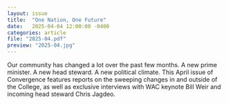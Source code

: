 ```yaml
---
layout: issue
title:  "One Nation, One Future"
date:   2025-04-04 12:00:00 -0400
categories: article
file: "2025-04.pdf"
preview: "2025-04.jpg"
---
```


Our community has changed a lot over the past few months. A new prime minister. A new head steward. A new political climate. This April issue of Convergence features reports on the sweeping changes in and outside of the College, as well as exclusive interviews with WAC keynote Bill Weir and incoming head steward Chris Jagdeo.
